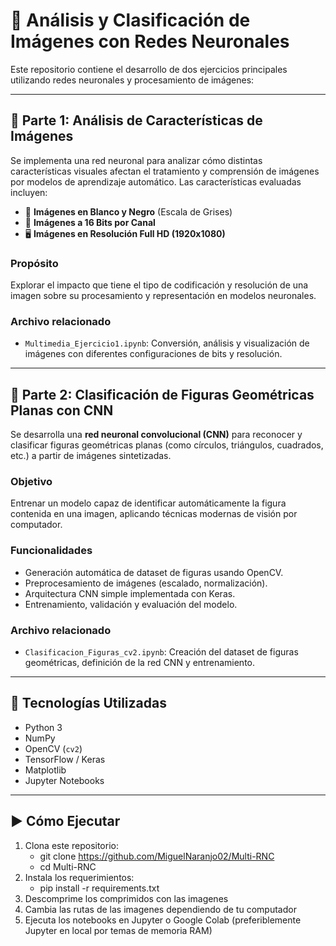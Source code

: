 # 🧠 Análisis y Clasificación de Imágenes con Redes Neuronales

Este repositorio contiene el desarrollo de dos ejercicios principales utilizando redes neuronales y procesamiento de imágenes:

---

## 🧩 Parte 1: Análisis de Características de Imágenes

Se implementa una red neuronal para analizar cómo distintas características visuales afectan el tratamiento y comprensión de imágenes por modelos de aprendizaje automático. Las características evaluadas incluyen:

- 📸 **Imágenes en Blanco y Negro** (Escala de Grises)
- 🔳 **Imágenes a 16 Bits por Canal**
- 🖥️ **Imágenes en Resolución Full HD (1920x1080)**

### Propósito

Explorar el impacto que tiene el tipo de codificación y resolución de una imagen sobre su procesamiento y representación en modelos neuronales.

### Archivo relacionado

- `Multimedia_Ejercicio1.ipynb`: Conversión, análisis y visualización de imágenes con diferentes configuraciones de bits y resolución.

---

## 🔷 Parte 2: Clasificación de Figuras Geométricas Planas con CNN

Se desarrolla una **red neuronal convolucional (CNN)** para reconocer y clasificar figuras geométricas planas (como círculos, triángulos, cuadrados, etc.) a partir de imágenes sintetizadas.

### Objetivo

Entrenar un modelo capaz de identificar automáticamente la figura contenida en una imagen, aplicando técnicas modernas de visión por computador.

### Funcionalidades

- Generación automática de dataset de figuras usando OpenCV.
- Preprocesamiento de imágenes (escalado, normalización).
- Arquitectura CNN simple implementada con Keras.
- Entrenamiento, validación y evaluación del modelo.

### Archivo relacionado

- `Clasificacion_Figuras_cv2.ipynb`: Creación del dataset de figuras geométricas, definición de la red CNN y entrenamiento.

---

## 🧰 Tecnologías Utilizadas

- Python 3
- NumPy
- OpenCV (`cv2`)
- TensorFlow / Keras
- Matplotlib
- Jupyter Notebooks

---

## ▶️ Cómo Ejecutar

1. Clona este repositorio:
   - git clone https://github.com/MiguelNaranjo02/Multi-RNC
   - cd Multi-RNC
2. Instala los requerimientos:
   - pip install -r requirements.txt
3. Descomprime los comprimidos con las imagenes
4. Cambia las rutas de las imagenes dependiendo de tu computador
5. Ejecuta los notebooks en Jupyter o Google Colab (preferiblemente Jupyter en local por temas de memoria RAM)

